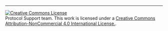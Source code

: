 ---
<a rel="license" href="https://github.com/eth-protocol-fellows/protocol-studies/blob/main/LICENSE"><img alt="Creative Commons License" style="border-width:0" src="https://i.creativecommons.org/l/by-nc/4.0/88x31.png" /></a><br />Protocol Support team. This work is licensed under a <a rel="license" href="http://creativecommons.org/licenses/by-nc/4.0/">Creative Commons Attribution-NonCommercial 4.0 International License.</a>.